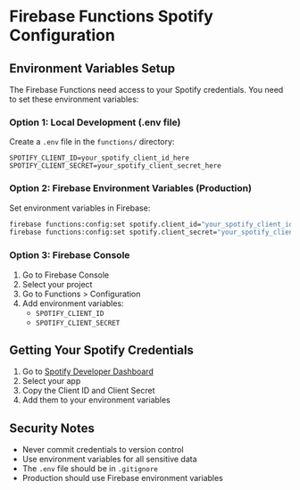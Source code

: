 # Firebase Functions Spotify Configuration

## Environment Variables Setup

The Firebase Functions need access to your Spotify credentials. You need to set these environment variables:

### Option 1: Local Development (.env file)
Create a `.env` file in the `functions/` directory:
```env
SPOTIFY_CLIENT_ID=your_spotify_client_id_here
SPOTIFY_CLIENT_SECRET=your_spotify_client_secret_here
```

### Option 2: Firebase Environment Variables (Production)
Set environment variables in Firebase:
```bash
firebase functions:config:set spotify.client_id="your_spotify_client_id"
firebase functions:config:set spotify.client_secret="your_spotify_client_secret"
```

### Option 3: Firebase Console
1. Go to Firebase Console
2. Select your project
3. Go to Functions > Configuration
4. Add environment variables:
   - `SPOTIFY_CLIENT_ID`
   - `SPOTIFY_CLIENT_SECRET`

## Getting Your Spotify Credentials

1. Go to [Spotify Developer Dashboard](https://developer.spotify.com/dashboard)
2. Select your app
3. Copy the Client ID and Client Secret
4. Add them to your environment variables

## Security Notes

- Never commit credentials to version control
- Use environment variables for all sensitive data
- The `.env` file should be in `.gitignore`
- Production should use Firebase environment variables
